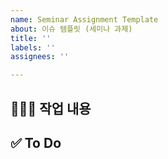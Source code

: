 ```yaml
---
name: Seminar Assignment Template
about: 이슈 템플릿 (세미나 과제)
title: ''
labels: ''
assignees: ''

---
```


## 👩🏻‍💻 작업 내용

## ✅ To Do

